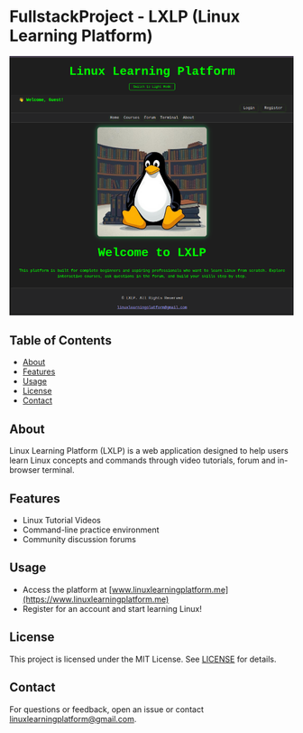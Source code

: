 # FullstackProject - LXLP (Linux Learning Platform)
![LXLP Frontpage](frontpage.png)

## Table of Contents

- [About](#about)
- [Features](#features)
- [Usage](#usage)
- [License](#license)
- [Contact](#contact)

## About

Linux Learning Platform (LXLP) is a web application designed to help users learn Linux concepts and commands through video tutorials, forum and in-browser terminal.

## Features

- Linux Tutorial Videos
- Command-line practice environment
- Community discussion forums

## Usage

- Access the platform at [www.linuxlearningplatform.me](https://www.linuxlearningplatform.me)
- Register for an account and start learning Linux!

## License

This project is licensed under the MIT License. See [LICENSE](LICENSE) for details.

## Contact

For questions or feedback, open an issue or contact [linuxlearningplatform@gmail.com](mailto:linuxlearningplatform@gmail.com).
